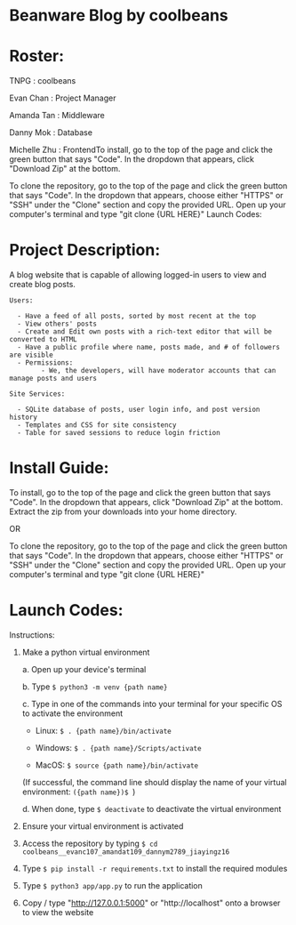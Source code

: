 # Beanware Blog by coolbeans
# Roster: 
  TNPG         : coolbeans

  Evan Chan    : Project Manager

  Amanda Tan   : Middleware

  Danny Mok    : Database

  Michelle Zhu : FrontendTo install, go to the top of the page and click the green button that says "Code". In the dropdown that appears, click "Download Zip" at the bottom.

To clone the repository, go to the top of the page and click the green button that says "Code". In the dropdown that appears, choose either "HTTPS" or "SSH" under the "Clone" section and copy the provided URL. Open up your computer's terminal and type "git clone {URL HERE}"
Launch Codes:

# Project Description: 
  A blog website that is capable of allowing logged-in users to view and create blog posts. 
  ```
  Users:
  
    - Have a feed of all posts, sorted by most recent at the top
    - View others' posts
    - Create and Edit own posts with a rich-text editor that will be converted to HTML
    - Have a public profile where name, posts made, and # of followers are visible
    - Permissions:
          - We, the developers, will have moderator accounts that can manage posts and users

  Site Services:

    - SQLite database of posts, user login info, and post version history
    - Templates and CSS for site consistency
    - Table for saved sessions to reduce login friction
  
```
  
# Install Guide:
  To install, go to the top of the page and click the green button that says "Code". In the dropdown that appears, click "Download Zip" at the bottom. Extract the zip from your downloads into your home directory. <br>

OR
  
  To clone the repository, go to the top of the page and click the green button that says "Code". In the dropdown that appears, choose either "HTTPS" or "SSH" under the "Clone" section and copy the provided URL. Open up your computer's terminal and type "git clone {URL HERE}"
# Launch Codes:
  Instructions:
  1. Make a python virtual environment

      a. Open up your device's terminal

      b. Type ```$ python3 -m venv {path name}```

      c. Type in one of the commands into your terminal for your specific OS to activate the environment

      - Linux: ```$ . {path name}/bin/activate```
       
      - Windows: ```$ . {path name}/Scripts/activate```

      - MacOS: ```$ source {path name}/bin/activate```

      (If successful, the command line should display the name of your virtual environment: ```({path name})$ ```)

      d. When done, type ```$ deactivate``` to deactivate the virtual environment

  3. Ensure your virtual environment is activated

  4. Access the repository by typing ```$ cd coolbeans__evanc107_amandat109_dannym2789_jiayingz16```

  5. Type ```$ pip install -r requirements.txt``` to install the required modules

  6. Type ```$ python3 app/app.py``` to run the application

  7. Copy / type "http://127.0.0.1:5000" or "http://localhost" onto a browser to view the website
